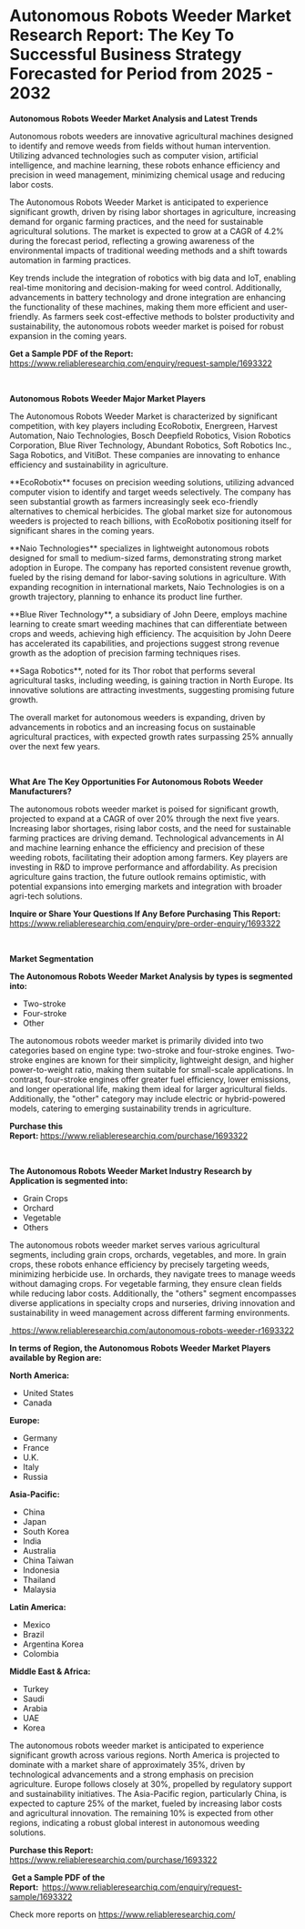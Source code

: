 <p><h1>Autonomous Robots Weeder Market Research Report: The Key To Successful Business Strategy Forecasted for Period from 2025 - 2032</h1></p><p><strong>Autonomous Robots Weeder Market Analysis and Latest Trends</strong></p>
<p><p>Autonomous robots weeders are innovative agricultural machines designed to identify and remove weeds from fields without human intervention. Utilizing advanced technologies such as computer vision, artificial intelligence, and machine learning, these robots enhance efficiency and precision in weed management, minimizing chemical usage and reducing labor costs. </p><p>The Autonomous Robots Weeder Market is anticipated to experience significant growth, driven by rising labor shortages in agriculture, increasing demand for organic farming practices, and the need for sustainable agricultural solutions. The market is expected to grow at a CAGR of 4.2% during the forecast period, reflecting a growing awareness of the environmental impacts of traditional weeding methods and a shift towards automation in farming practices. </p><p>Key trends include the integration of robotics with big data and IoT, enabling real-time monitoring and decision-making for weed control. Additionally, advancements in battery technology and drone integration are enhancing the functionality of these machines, making them more efficient and user-friendly. As farmers seek cost-effective methods to bolster productivity and sustainability, the autonomous robots weeder market is poised for robust expansion in the coming years.</p></p>
<p><strong>Get a Sample PDF of the Report:&nbsp;</strong> <a href="https://www.reliableresearchiq.com/enquiry/request-sample/1693322?utm_campaign=1087&utm_medium=2&utm_source=Github&utm_content=ia&utm_term=08012025&utm_id=autonomous-robots-weeder">https://www.reliableresearchiq.com/enquiry/request-sample/1693322</a></p>
<p>&nbsp;</p>
<p><strong>Autonomous Robots Weeder Major Market Players</strong></p>
<p><p>The Autonomous Robots Weeder Market is characterized by significant competition, with key players including EcoRobotix, Energreen, Harvest Automation, Naio Technologies, Bosch Deepfield Robotics, Vision Robotics Corporation, Blue River Technology, Abundant Robotics, Soft Robotics Inc., Saga Robotics, and VitiBot. These companies are innovating to enhance efficiency and sustainability in agriculture.</p><p>**EcoRobotix** focuses on precision weeding solutions, utilizing advanced computer vision to identify and target weeds selectively. The company has seen substantial growth as farmers increasingly seek eco-friendly alternatives to chemical herbicides. The global market size for autonomous weeders is projected to reach billions, with EcoRobotix positioning itself for significant shares in the coming years.</p><p>**Naio Technologies** specializes in lightweight autonomous robots designed for small to medium-sized farms, demonstrating strong market adoption in Europe. The company has reported consistent revenue growth, fueled by the rising demand for labor-saving solutions in agriculture. With expanding recognition in international markets, Naio Technologies is on a growth trajectory, planning to enhance its product line further.</p><p>**Blue River Technology**, a subsidiary of John Deere, employs machine learning to create smart weeding machines that can differentiate between crops and weeds, achieving high efficiency. The acquisition by John Deere has accelerated its capabilities, and projections suggest strong revenue growth as the adoption of precision farming techniques rises.</p><p>**Saga Robotics**, noted for its Thor robot that performs several agricultural tasks, including weeding, is gaining traction in North Europe. Its innovative solutions are attracting investments, suggesting promising future growth.</p><p>The overall market for autonomous weeders is expanding, driven by advancements in robotics and an increasing focus on sustainable agricultural practices, with expected growth rates surpassing 25% annually over the next few years.</p></p>
<p>&nbsp;</p>
<p><strong>What Are The Key Opportunities For Autonomous Robots Weeder Manufacturers?</strong></p>
<p><p>The autonomous robots weeder market is poised for significant growth, projected to expand at a CAGR of over 20% through the next five years. Increasing labor shortages, rising labor costs, and the need for sustainable farming practices are driving demand. Technological advancements in AI and machine learning enhance the efficiency and precision of these weeding robots, facilitating their adoption among farmers. Key players are investing in R&D to improve performance and affordability. As precision agriculture gains traction, the future outlook remains optimistic, with potential expansions into emerging markets and integration with broader agri-tech solutions.</p></p>
<p><strong>Inquire or Share Your Questions If Any Before Purchasing This Report:</strong> <a href="https://www.reliableresearchiq.com/enquiry/pre-order-enquiry/1693322?utm_campaign=1087&utm_medium=2&utm_source=Github&utm_content=ia&utm_term=08012025&utm_id=autonomous-robots-weeder">https://www.reliableresearchiq.com/enquiry/pre-order-enquiry/1693322</a></p>
<p>&nbsp;</p>
<p><strong>Market Segmentation</strong></p>
<p><strong>The Autonomous Robots Weeder Market Analysis by types is segmented into:</strong></p>
<p><ul><li>Two-stroke</li><li>Four-stroke</li><li>Other</li></ul></p>
<p><p>The autonomous robots weeder market is primarily divided into two categories based on engine type: two-stroke and four-stroke engines. Two-stroke engines are known for their simplicity, lightweight design, and higher power-to-weight ratio, making them suitable for small-scale applications. In contrast, four-stroke engines offer greater fuel efficiency, lower emissions, and longer operational life, making them ideal for larger agricultural fields. Additionally, the "other" category may include electric or hybrid-powered models, catering to emerging sustainability trends in agriculture.</p></p>
<p><strong>Purchase this Report:&nbsp;</strong><a href="https://www.reliableresearchiq.com/purchase/1693322?utm_campaign=1087&utm_medium=2&utm_source=Github&utm_content=ia&utm_term=08012025&utm_id=autonomous-robots-weeder">https://www.reliableresearchiq.com/purchase/1693322</a></p>
<p>&nbsp;</p>
<p><strong>The Autonomous Robots Weeder Market Industry Research by Application is segmented into:</strong></p>
<p><ul><li>Grain Crops</li><li>Orchard</li><li>Vegetable</li><li>Others</li></ul></p>
<p><p>The autonomous robots weeder market serves various agricultural segments, including grain crops, orchards, vegetables, and more. In grain crops, these robots enhance efficiency by precisely targeting weeds, minimizing herbicide use. In orchards, they navigate trees to manage weeds without damaging crops. For vegetable farming, they ensure clean fields while reducing labor costs. Additionally, the "others" segment encompasses diverse applications in specialty crops and nurseries, driving innovation and sustainability in weed management across different farming environments.</p></p>
<p><a href="https://www.reliableresearchiq.com/autonomous-robots-weeder-r1693322?utm_campaign=1087&utm_medium=2&utm_source=Github&utm_content=ia&utm_term=08012025&utm_id=autonomous-robots-weeder">&nbsp;https://www.reliableresearchiq.com/autonomous-robots-weeder-r1693322</a></p>
<p><strong>In terms of Region, the Autonomous Robots Weeder Market Players available by Region are:</strong></p>
<p>
    <p> <strong> North America: </strong>
        <ul>
            <li>United States</li>
            <li>Canada</li>
        </ul>
        </p> 
    <p> <strong> Europe: </strong>
        <ul>
            <li>Germany</li>
            <li>France</li>
            <li>U.K.</li>
            <li>Italy</li>
            <li>Russia</li>
        </ul>
        </p> 
    <p> <strong> Asia-Pacific: </strong>
        <ul>
            <li>China</li>
            <li>Japan</li>
            <li>South Korea</li>
            <li>India</li>
            <li>Australia</li>
            <li>China Taiwan</li>
            <li>Indonesia</li>
            <li>Thailand</li>
            <li>Malaysia</li>
        </ul>
        </p> 
    <p> <strong> Latin America: </strong>
        <ul>
            <li>Mexico</li>
            <li>Brazil</li>
            <li>Argentina Korea</li>
            <li>Colombia</li>
        </ul>
        </p> 
    <p> <strong> Middle East & Africa: </strong>
        <ul>
            <li>Turkey</li>
            <li>Saudi</li>
            <li>Arabia</li>
            <li>UAE</li>
            <li>Korea</li>
        </ul>
    </p>
    </p>
<p><p>The autonomous robots weeder market is anticipated to experience significant growth across various regions. North America is projected to dominate with a market share of approximately 35%, driven by technological advancements and a strong emphasis on precision agriculture. Europe follows closely at 30%, propelled by regulatory support and sustainability initiatives. The Asia-Pacific region, particularly China, is expected to capture 25% of the market, fueled by increasing labor costs and agricultural innovation. The remaining 10% is expected from other regions, indicating a robust global interest in autonomous weeding solutions.</p></p>
<p><strong>Purchase this Report: </strong><a href="https://www.reliableresearchiq.com/purchase/1693322?utm_campaign=1087&utm_medium=2&utm_source=Github&utm_content=ia&utm_term=08012025&utm_id=autonomous-robots-weeder">https://www.reliableresearchiq.com/purchase/1693322</a></p>
<p>&nbsp;<strong>Get a Sample PDF of the Report:&nbsp;&nbsp;</strong><a href="https://www.reliableresearchiq.com/enquiry/request-sample/1693322?utm_campaign=1087&utm_medium=2&utm_source=Github&utm_content=ia&utm_term=08012025&utm_id=autonomous-robots-weeder">https://www.reliableresearchiq.com/enquiry/request-sample/1693322</a></p>
<p><strong></strong></p>
<p>Check more reports on <a href="https://www.reliableresearchiq.com/?utm_campaign=1087&utm_medium=2&utm_source=Github&utm_content=ia&utm_term=08012025&utm_id=autonomous-robots-weeder">https://www.reliableresearchiq.com/</a></p>